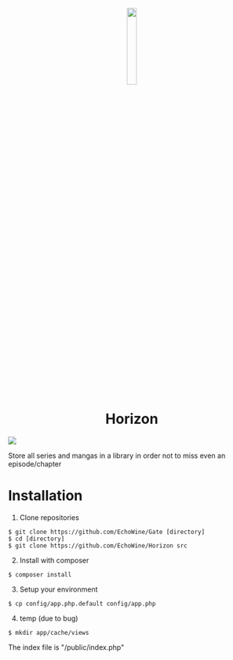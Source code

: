<p align='center'>
  <img src='https://horizon.buongustai.ovh/src/Admin/assets/img/logo.png' width='20%'>
  <h1 align='center'>Horizon</h1>
</p>
<img src='https://i.imgur.com/6eEfqrq.png'>

Store all series and mangas in a library in order not to miss even an episode/chapter

# Installation
1) Clone repositories
```
$ git clone https://github.com/EchoWine/Gate [directory]
$ cd [directory]
$ git clone https://github.com/EchoWine/Horizon src
```
2) Install with composer
```
$ composer install
```
3) Setup your environment
```
$ cp config/app.php.default config/app.php
```

4) temp (due to bug)
```
$ mkdir app/cache/views
```

The index file is "/public/index.php"
